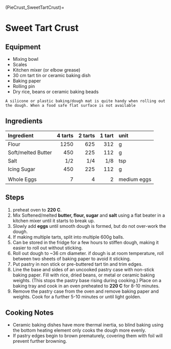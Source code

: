 (PieCrust_SweetTartCrust)=

# Sweet Tart Crust

## Equipment

* Mixing bowl
* Scales
* Kitchen mixer (or elbow grease)
* 30 cm tart tin or ceramic baking dish
* Baking paper 
* Rolling pin
* Dry rice, beans or ceramic baking beads
```{note}
A silicone or plastic baking/dough mat is quite handy when rolling out the dough. When a food safe flat surface is not available
```

## Ingredients

| Ingredient         | 4 tarts | 2 tarts | 1 tart | unit        |
|:-------------------|--------:|--------:|-------:|:------------|
| Flour              |    1250 |     625 |    312 | g           |
| Soft/melted Butter |     450 |     225 |    112 | g           |
| Salt               |     1/2 |     1/4 |    1/8 | tsp         |
| Icing Sugar        |     450 |     225 |    112 | g           |
|                    |         |         |        |             |
| Whole Eggs         |       7 |       4 |      2 | medium eggs |

## Steps

1. preheat oven to **220 C**.
2. Mix Softened/melted **butter, flour, sugar** and **salt** using a flat beater in a kitchen mixer until it starts to break up.
3. Slowly add **eggs** until smooth dough is formed, but do not over-work the dough.
4. If making multiple tarts, split into multiple 600g balls.
5. Can be stored in the fridge for a few hours to stiffen dough, making it easier to roll out without sticking.
6. Roll out dough to ~36 cm diameter. if dough is at room temperature, roll between two sheets of baking paper to avoid it sticking.
7. Put pastry in non stick or pre-buttered tart tin and trim edges.
8. Line the base and sides of an uncooked pastry case with non-stick baking paper. Fill with rice, dried beans, or metal or ceramic baking weights. (This stops the pastry base rising during cooking.) Place on a baking tray and cook in an oven preheated to **220 C** for 8-10 minutes.
9. Remove the pastry case from the oven and remove baking paper and weights. Cook for a further 5-10 minutes or until light golden.

## Cooking Notes

* Ceramic baking dishes have more thermal inertia, so blind baking using the bottom heating element only cooks the dough more evenly.
* If pastry edges begin to brown prematurely, covering them with foil will prevent further browning.
